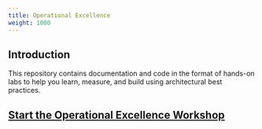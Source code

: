 ```yaml
---
title: Operational Excellence
weight: 1000
---
```


## Introduction
This repository contains documentation and code in the format of hands-on labs to help you learn, measure, and build using architectural best practices.

## [Start the Operational Excellence Workshop](https://catalog.workshops.aws/well-architected-operational-excellence/)
